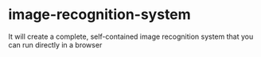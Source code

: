# image-recognition-system
It will create a complete, self-contained image recognition system that you can run directly in a browser
